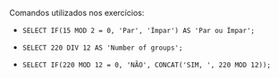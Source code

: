 <p>Comandos utilizados nos exercícios:</p>

  * `SELECT IF(15 MOD 2 = 0, 'Par', 'Ímpar') AS 'Par ou Ímpar';`

  * `SELECT 220 DIV 12 AS 'Number of groups';`

  * `SELECT IF(220 MOD 12 = 0, 'NÃO', CONCAT('SIM, ', 220 MOD 12));`
